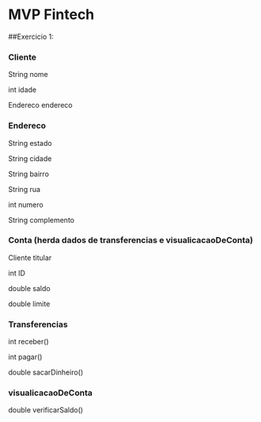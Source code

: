 # MVP Fintech

##Exercicio 1:

### Cliente
String nome

int idade

Endereco endereco


### Endereco
String estado

String cidade

String bairro

String rua

int numero

String complemento


### Conta (herda dados de transferencias e visualicacaoDeConta)
Cliente titular

int ID

double saldo

double limite

### Transferencias
int receber()

int pagar()

double sacarDinheiro()

### visualicacaoDeConta
double verificarSaldo()
